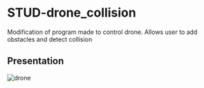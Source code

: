 # STUD-drone_collision
Modification of program made to control drone. Allows user to add obstacles and detect collision

## Presentation
![drone](https://user-images.githubusercontent.com/46877317/85620666-65da1f80-b664-11ea-819a-bbf518877340.png)
